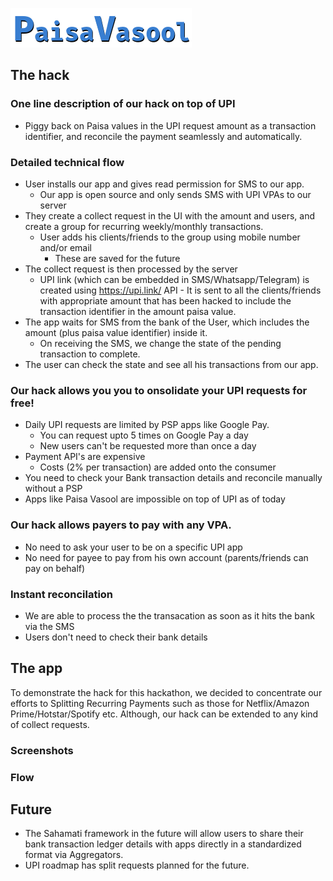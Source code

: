 ![logo](assets/logo.png)

## The hack

### One line description of our hack on top of UPI

- Piggy back on Paisa values in the UPI request amount as a transaction identifier, and reconcile the payment seamlessly and automatically.

### Detailed technical flow

- User installs our app and gives read permission for SMS to our app.
  - Our app is open source and only sends SMS with UPI VPAs to our server
- They create a collect request in the UI with the amount and users, and create a group for recurring weekly/monthly transactions.
  - User adds his clients/friends to the group using mobile number and/or email
    - These are saved for the future
- The collect request is then processed by the server
  - UPI link (which can be embedded in SMS/Whatsapp/Telegram) is created using https://upi.link/ API - It is sent to all the clients/friends with appropriate amount that has been hacked to include the transaction identifier in the amount paisa value. 
- The app waits for SMS from the bank of the User, which includes the amount (plus paisa value identifier) inside it.
  - On receiving the SMS, we change the state of the pending transaction to complete.
- The user can check the state and see all his transactions from our app.

### Our hack allows you you to onsolidate your UPI requests for free! 

- Daily UPI requests are limited by PSP apps like Google Pay. 
  - You can request upto 5 times on Google Pay a day
  - New users can't be requested more than once a day
- Payment API's are expensive
  - Costs (2% per transaction) are added onto the consumer
- You need to check your Bank transaction details and reconcile manually without a PSP
- Apps like Paisa Vasool are impossible on top of UPI as of today

### Our hack allows payers to pay with any VPA.
- No need to ask your user to be on a specific UPI app
- No need for payee to pay from his own account (parents/friends can pay on behalf)

### Instant reconcilation
- We are able to process the the transacation as soon as it hits the bank via the SMS
- Users don't need to check their bank details

## The app

To demonstrate the hack for this hackathon, we decided to concentrate our efforts to Splitting Recurring Payments such as those for Netflix/Amazon Prime/Hotstar/Spotify etc. Although, our hack can be extended to any kind of collect requests.

### Screenshots

### Flow

## Future

- The Sahamati framework in the future will allow users to share their bank transaction ledger details with apps directly in a standardized format via Aggregators.
- UPI roadmap has split requests planned for the future.